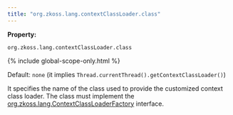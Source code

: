 ```yaml
---
title: "org.zkoss.lang.contextClassLoader.class"
---
```


**Property:**

`org.zkoss.lang.contextClassLoader.class`

{% include global-scope-only.html %}

Default:  `none` (it implies `Thread.currentThread().getContextClassLoader()`)

It specifies the name of the class used to provide the customized
context class loader. The class must implement the
[org.zkoss.lang.ContextClassLoaderFactory](https://www.zkoss.org/javadoc/latest/zk/org/zkoss/lang/ContextClassLoaderFactory.html)
interface.
